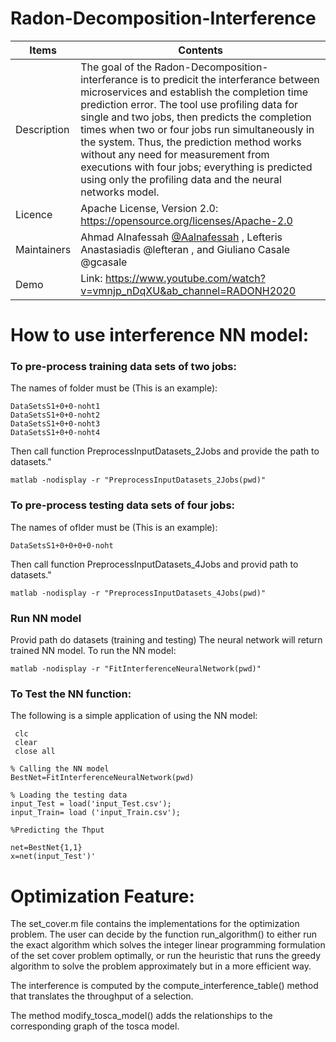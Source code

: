 # Radon-Decomposition-Interference

| Items | Contents | 
| --------------- | --------------- | 
| Description | The goal of the Radon-Decomposition-interferance is to predicit the interferance between microservices and establish the completion time prediction error. The tool use profiling data for single and two jobs, then predicts the completion times when two or four jobs run simultaneously in the system. Thus, the prediction method works without any need for measurement from executions with four jobs; everything is predicted using only the profiling data and the neural networks model. | 
| Licence | Apache License, Version 2.0: https://opensource.org/licenses/Apache-2.0  |
| Maintainers | Ahmad Alnafessah [@Aalnafessah](https://github.com/Aalnafessah) , Lefteris Anastasiadis @lefteran , and  Giuliano Casale @gcasale   |
| Demo | Link: https://www.youtube.com/watch?v=vmnjp_nDqXU&ab_channel=RADONH2020 |


# How to use interference NN model:

### To pre-process training data sets of two jobs:
The names of folder must be (This is an example):
```
DataSetsS1+0+0-noht1
DataSetsS1+0+0-noht2
DataSetsS1+0+0-noht3
DataSetsS1+0+0-noht4
```

Then call function PreprocessInputDatasets_2Jobs and provide the path to datasets."
```
matlab -nodisplay -r "PreprocessInputDatasets_2Jobs(pwd)"
```


### To pre-process testing data sets of four jobs:
The names of oflder must be (This is an example):
```
DataSetsS1+0+0+0+0-noht
```

Then call function PreprocessInputDatasets_4Jobs and provid path to datasets."
```
matlab -nodisplay -r "PreprocessInputDatasets_4Jobs(pwd)" 
```

### Run NN model
Provid path do datasets (training and testing) The neural network will return trained NN model. To run the NN model:
``` 
matlab -nodisplay -r "FitInterferenceNeuralNetwork(pwd)" 
```


### To Test the NN function:
The following is a simple application of using the NN model:
```
 clc
 clear
 close all

% Calling the NN model
BestNet=FitInterferenceNeuralNetwork(pwd)

% Loading the testing data
input_Test = load('input_Test.csv'); 
input_Train= load ('input_Train.csv');

%Predicting the Thput

net=BestNet{1,1}
x=net(input_Test')'
```


# Optimization Feature:


The set_cover.m file contains the implementations for the optimization problem. The user can decide by the function run_algorithm() to either run the exact algorithm which solves the integer linear programming formulation of the set cover problem optimally, or run the heuristic that runs the greedy algorithm to solve the problem approximately but in a more efficient way. 

The interference is computed by the compute_interference_table() method that translates the throughput of a selection.

The method modify_tosca_model() adds the relationships to the corresponding graph of the tosca model.
